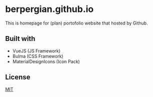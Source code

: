 # berpergian.github.io
 
This is homepage for (plan) portofolio website that hosted by Github.

## Built with

* VueJS (JS Framework)
* Bulma (CSS Framework)
* MaterialDesignIcons (Icon Pack)

## License

[MIT](https://github.com/berpergian/berpergian.github.io/blob/master/LICENSE)